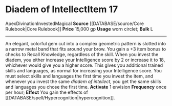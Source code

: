﻿---
bulk: L
id: '401'
item_category: Worn Items
item_subcategory: Other Worn Items
level: '17'
name: Diadem of Intellect
price: 15,000 gp
rarity: Common
school: Divination
source: '[[DATABASE/source/Core Rulebook|Core Rulebook]]'
subcategory: wornitem
trait:
- '[[DATABASE/trait/Apex|Apex]]'
- '[[DATABASE/trait/Divination|Divination]]'
- '[[DATABASE/trait/Invested|Invested]]'
- '[[DATABASE/trait/Magical|Magical]]'
type: Item
usage: worn circlet

---
# Diadem of Intellect<span class="item-type">Item 17</span>

<span class="item-trait">Apex</span><span class="item-trait">Divination</span><span class="item-trait">Invested</span><span class="item-trait">Magical</span>
**Source** [[DATABASE/source/Core Rulebook|Core Rulebook]] 
**Price** 15,000 gp
**Usage** worn circlet; **Bulk** L

---
An elegant, colorful gem cut into a complex geometric pattern is slotted into a narrow metal band that fits around your brow. You gain a +3 item bonus to checks to Recall Knowledge, regardless of the skill. When you invest the diadem, you either increase your Intelligence score by 2 or increase it to 18, whichever would give you a higher score. This gives you additional trained skills and languages, as normal for increasing your Intelligence score. You must select skills and languages the first time you invest the item, and whenever you invest the same _diadem of intellect_, you get the same skills and languages you chose the first time.
**Activate** <span class="action-icon">1</span> envision **Frequency** once per hour; **Effect** You gain the effects of [[DATABASE/spell/Hypercognition|hypercognition]].